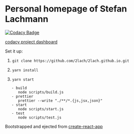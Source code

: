 # Personal homepage of Stefan Lachmann

[![Codacy Badge](https://api.codacy.com/project/badge/Grade/8e3fa02f452d4bc488b05b872ea72a6e)](https://www.codacy.com/manual/stefanlachmann/2lach.github.io?utm_source=github.com&utm_medium=referral&utm_content=2lach/2lach.github.io&utm_campaign=Badge_Grade)

[codacy project dashboard](https://app.codacy.com/manual/stefanlachmann/2lach.github.io/dashboard)

Set it up:

1. `git clone https://github.com/2lach/2lach.github.io.git`

2. `yarn install`

3. `yarn start`

```npm scripts
   - build
      node scripts/build.js
   - prettier
      prettier --write "./**/*.{js,jsx,json}"
   - start
      node scripts/start.js
   - test
      node scripts/test.js
```

Bootstrapped and ejected from [create-react-app](https://github.com/facebook/create-react-app)
